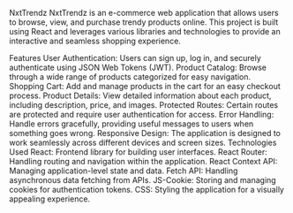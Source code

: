 NxtTrendz
NxtTrendz is an e-commerce web application that allows users to browse, view, and purchase trendy products online. This project is built using React and leverages various libraries and technologies to provide an interactive and seamless shopping experience.

Features
User Authentication: Users can sign up, log in, and securely authenticate using JSON Web Tokens (JWT).
Product Catalog: Browse through a wide range of products categorized for easy navigation.
Shopping Cart: Add and manage products in the cart for an easy checkout process.
Product Details: View detailed information about each product, including description, price, and images.
Protected Routes: Certain routes are protected and require user authentication for access.
Error Handling: Handle errors gracefully, providing useful messages to users when something goes wrong.
Responsive Design: The application is designed to work seamlessly across different devices and screen sizes.
Technologies Used
React: Frontend library for building user interfaces.
React Router: Handling routing and navigation within the application.
React Context API: Managing application-level state and data.
Fetch API: Handling asynchronous data fetching from APIs.
JS-Cookie: Storing and managing cookies for authentication tokens.
CSS: Styling the application for a visually appealing experience.
